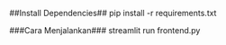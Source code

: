 ##Install Dependencies##
pip install -r requirements.txt

###Cara Menjalankan###
streamlit run frontend.py

